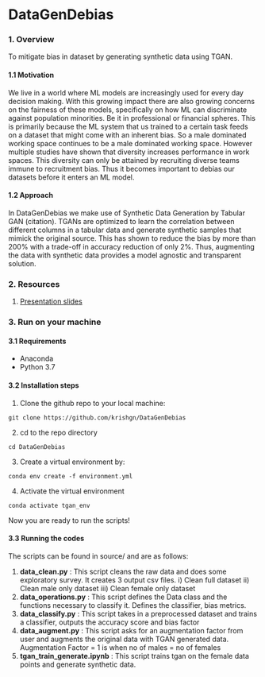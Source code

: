# **DataGenDebias**

### 1. Overview
To mitigate bias in dataset by generating synthetic data using TGAN.

#### 1.1 Motivation

We live in a world where ML models are increasingly used for every day decision making. With this growing impact there are also growing concerns on the fairness of these models, specifically on how ML can discriminate against population minorities. Be it in professional or financial spheres.
This is primarily because the ML system that us trained to a certain task feeds on a dataset that might come with an inherent bias. So a male dominated working space continues to be a male dominated working space. However multiple studies have shown that diversity increases performance in work spaces. This diversity can only be attained by recruiting diverse teams immune to recruitment bias. Thus it becomes important to debias our datasets before it enters an ML model.

#### 1.2 Approach
In DataGenDebias we make use of Synthetic Data Generation by Tabular GAN (citation). TGANs are optimized to learn the correlation between different columns in a tabular data and generate synthetic samples that mimick the original source. This has shown to reduce the bias by more than 200% with a trade-off in accuracy reduction of only 2%. Thus, augmenting the data with synthetic data provides a model agnostic and transparent solution.

### 2. Resources

1. [Presentation slides](https://docs.google.com/presentation/d/1Qc-9QVkUEInTeGwaflN6aTs6hAGx7xB2DUy4CLbheJI/edit#slide=id.p)

### 3. Run on your machine

#### 3.1 Requirements
- Anaconda
- Python 3.7

#### 3.2 Installation steps

1. Clone the github repo to your local machine:
```
git clone https://github.com/krishgn/DataGenDebias
```
2. cd to the repo directory
```
cd DataGenDebias
```
3. Create a virtual environment by:
```
conda env create -f environment.yml
```
4. Activate the virtual environment
```
conda activate tgan_env
```

Now you are ready to run the scripts!

#### 3.3 Running the codes

The scripts can be found in source/ and are as follows:
1. **data_clean.py** : This script cleans the raw data and does some exploratory survey. It creates 3 output csv files.
  i) Clean full dataset
  ii) Clean male only dataset
  iii) Clean female only dataset
2. **data_operations.py** : This script defines the Data class and the functions necessary to classify it. 
Defines the classifier, bias metrics. 
3. **data_classify.py** : This script takes in a preprocessed dataset and trains a classifier, outputs the accuracy score and bias factor
4. **data_augment.py** : This script asks for an augmentation factor from user and augments the original data with TGAN generated data. Augmentation Factor = 1 is when no of males = no of females
5. **tgan_train_generate.ipynb** : This script trains tgan on the female data points and generate synthetic data.
